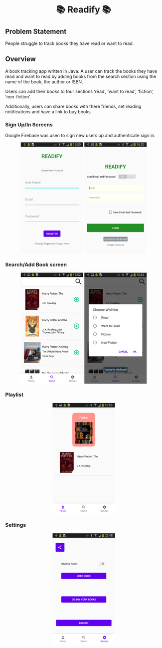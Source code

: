 <h1 align = "center"> 📚 Readify 📚 </h1>

## Problem Statement 

People struggle to track books they have read or want to read. 

## Overview

A book tracking app written in Java. A user can track the books they have read and want to read by adding books from the search section using the name of the book, the author or ISBN.

Users can add their books to four sections ‘read’, ‘want to read’, ‘fiction’, ‘non-fiction’.

Additionally, users can share books with there friends, set reading notifications and have a link to buy books.

### Sign Up/In Screens 

Google Firebase was usen to sign new users up and authenticate sign in.

<div align="center">
  <img src="mobile-screenshots/sign_up.png" alt="Sign Up Screenshot" width="200"/>
  <img src="mobile-screenshots/log_in.png" alt="Log in Screenshot" width="200" /> 
</div>

### Search/Add Book screen

<div align="center">
  <img src="mobile-screenshots/search.png" alt="Search Screenshot" width="200" />
    <img src="mobile-screenshots/add_to_playlist.png" alt="Add to playlist Screenshot" width="200" />
</div>

### Playlist

<div align="center">
  <img src="mobile-screenshots/playlist_example.png" alt="Playlist Screenshot" width="200"/>
</div>

### Settings

<div align="center">
  <img src="mobile-screenshots/settings.png" alt="Settings Screenshot" width="200"/>
</div>

